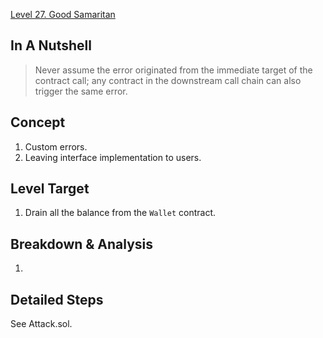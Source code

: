[Level 27. Good Samaritan](https://ethernaut.openzeppelin.com/level/27)

## In A Nutshell

> Never assume the error originated from the immediate target of the contract call; any contract in the downstream call chain can also trigger the same error.

## Concept

1. Custom errors.
2. Leaving interface implementation to users.

## Level Target

1. Drain all the balance from the `Wallet` contract.

## Breakdown & Analysis

1. 

## Detailed Steps

See Attack.sol.
